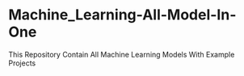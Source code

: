 # Machine_Learning-All-Model-In-One

This Repository Contain All Machine Learning Models With Example Projects
